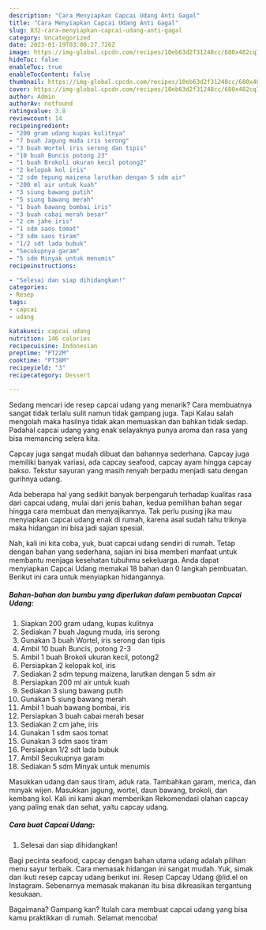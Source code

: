 ```yaml
---
description: "Cara Menyiapkan Capcai Udang Anti Gagal"
title: "Cara Menyiapkan Capcai Udang Anti Gagal"
slug: 832-cara-menyiapkan-capcai-udang-anti-gagal
category: Uncategorized
date: 2023-01-19T03:00:27.726Z
image: https://img-global.cpcdn.com/recipes/10eb63d2f31248cc/680x482cq70/capcai-udang-foto-resep-utama.jpg
hideToc: false
enableToc: true
enableTocContent: false
thumbnail: https://img-global.cpcdn.com/recipes/10eb63d2f31248cc/680x482cq70/capcai-udang-foto-resep-utama.jpg
cover: https://img-global.cpcdn.com/recipes/10eb63d2f31248cc/680x482cq70/capcai-udang-foto-resep-utama.jpg
author: Admin
authorAv: notfound
ratingvalue: 3.8
reviewcount: 14
recipeingredient:
- "200 gram udang kupas kulitnya"
- "7 buah Jagung muda iris serong"
- "3 buah Wortel iris serong dan tipis"
- "10 buah Buncis potong 23"
- "1 buah Brokoli ukuran kecil potong2"
- "2 kelopak kol iris"
- "2 sdm tepung maizena larutkan dengan 5 sdm air"
- "200 ml air untuk kuah"
- "3 siung bawang putih"
- "5 siung bawang merah"
- "1 buah bawang bombai iris"
- "3 buah cabai merah besar"
- "2 cm jahe iris"
- "1 sdm saos tomat"
- "3 sdm saos tiram"
- "1/2 sdt lada bubuk"
- "Secukupnya garam"
- "5 sdm Minyak untuk menumis"
recipeinstructions:

- "Selesai dan siap dihidangkan!"
categories:
- Resep
tags:
- capcai
- udang

katakunci: capcai udang 
nutrition: 146 calories
recipecuisine: Indonesian
preptime: "PT22M"
cooktime: "PT38M"
recipeyield: "3"
recipecategory: Dessert

---
```



Sedang mencari ide resep capcai udang yang menarik? Cara membuatnya sangat tidak terlalu sulit namun tidak gampang juga. Tapi Kalau salah mengolah maka hasilnya tidak akan memuaskan dan bahkan tidak sedap. Padahal capcai udang yang enak selayaknya punya aroma dan rasa yang bisa memancing selera kita.


Capcay juga sangat mudah dibuat dan bahannya sederhana. Capcay juga memiliki banyak variasi, ada capcay seafood, capcay ayam hingga capcay bakso. Tekstur sayuran yang masih renyah berpadu menjadi satu dengan gurihnya udang.

Ada beberapa hal yang sedikit banyak berpengaruh terhadap kualitas rasa dari capcai udang, mulai dari jenis bahan, kedua pemilihan bahan segar hingga cara membuat dan menyajikannya. Tak perlu pusing jika mau menyiapkan capcai udang enak di rumah, karena asal sudah tahu triknya maka hidangan ini bisa jadi sajian spesial.


Nah, kali ini kita coba, yuk, buat capcai udang sendiri di rumah. Tetap dengan bahan yang sederhana, sajian ini bisa memberi manfaat untuk membantu menjaga kesehatan tubuhmu sekeluarga. Anda dapat menyiapkan Capcai Udang memakai 18 bahan dan 0 langkah pembuatan. Berikut ini cara untuk menyiapkan hidangannya.

<!--inarticleads1-->

##### Bahan-bahan dan bumbu yang diperlukan dalam pembuatan Capcai Udang:

1. Siapkan 200 gram udang, kupas kulitnya
1. Sediakan 7 buah Jagung muda, iris serong
1. Gunakan 3 buah Wortel, iris serong dan tipis
1. Ambil 10 buah Buncis, potong 2-3
1. Ambil 1 buah Brokoli ukuran kecil, potong2
1. Persiapkan 2 kelopak kol, iris
1. Sediakan 2 sdm tepung maizena, larutkan dengan 5 sdm air
1. Persiapkan 200 ml air untuk kuah
1. Sediakan 3 siung bawang putih
1. Gunakan 5 siung bawang merah
1. Ambil 1 buah bawang bombai, iris
1. Persiapkan 3 buah cabai merah besar
1. Sediakan 2 cm jahe, iris
1. Gunakan 1 sdm saos tomat
1. Gunakan 3 sdm saos tiram
1. Persiapkan 1/2 sdt lada bubuk
1. Ambil Secukupnya garam
1. Sediakan 5 sdm Minyak untuk menumis


Masukkan udang dan saus tiram, aduk rata. Tambahkan garam, merica, dan minyak wijen. Masukkan jagung, wortel, daun bawang, brokoli, dan kembang kol. Kali ini kami akan memberikan Rekomendasi olahan capcay yang paling enak dan sehat, yaitu capcay udang. 

<!--inarticleads2-->

##### Cara buat Capcai Udang:


1. Selesai dan siap dihidangkan!

Bagi pecinta seafood, capcay dengan bahan utama udang adalah pilihan menu sayur terbaik. Cara memasak hidangan ini sangat mudah. Yuk, simak dan ikuti resep capcay udang berikut ini. Resep Capcay Udang @lid.el on Instagram. Sebenarnya memasak makanan itu bisa dikreasikan tergantung kesukaan. 

Bagaimana? Gampang kan? Itulah cara membuat capcai udang yang bisa kamu praktikkan di rumah. Selamat mencoba!
